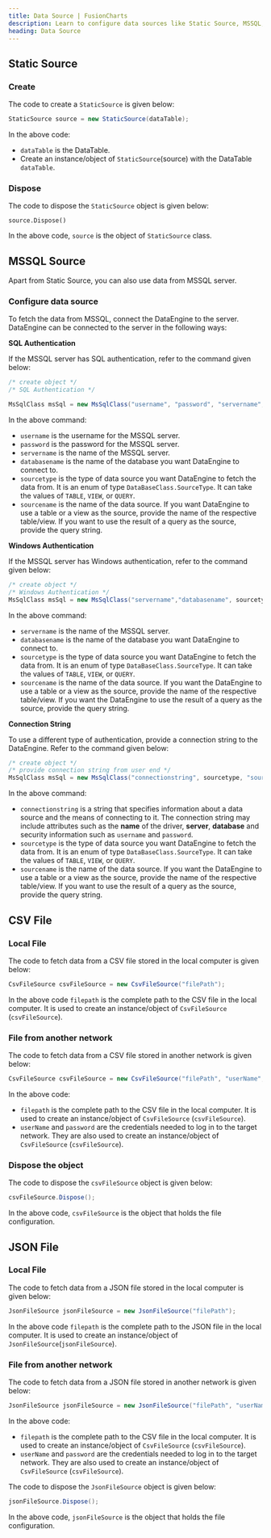 ```yaml
---
title: Data Source | FusionCharts
description: Learn to configure data sources like Static Source, MSSQL, CSV, & JSON files in FusionCharts for better data visualization.Explore features & tutorials here.
heading: Data Source
---
```


## Static Source

### Create

The code to create a `StaticSource` is given below:

```csharp
StaticSource source = new StaticSource(dataTable);
```

In the above code:

- `dataTable` is the DataTable.
- Create an instance/object of `StaticSource`(source) with the DataTable `dataTable`.

### Dispose

The code to dispose the `StaticSource` object is given below:

```
source.Dispose()
```

In the above code, `source` is the object of `StaticSource` class.

## MSSQL Source

Apart from Static Source, you can also use data from MSSQL server.

### Configure data source

To fetch the data from MSSQL, connect the DataEngine to the server. DataEngine can be connected to the server in the following ways:

**SQL Authentication**

If the MSSQL server has SQL authentication, refer to the command given below:

```csharp
/* create object */
/* SQL Authentication */

MsSqlClass msSql = new MsSqlClass("username", "password", "servername", "databasename", sourcetype, "sourcename")
```

In the above command:

- `username` is the username for the MSSQL server.
- `password` is the password for the MSSQL server.
- `servername` is the name of the MSSQL server.
- `databasename` is the name of the database you want DataEngine to connect to.
- `sourcetype` is the type of data source you want DataEngine to fetch the data from. It is an enum of type `DataBaseClass.SourceType`. It can take the values of `TABLE`, `VIEW`, or `QUERY`.
- `sourcename` is the name of the data source. If you want DataEngine to use a table or a view as the source, provide the name of the respective table/view. If you want to use the result of a query as the source, provide the query string.

**Windows Authentication**

If the MSSQL server has Windows authentication, refer to the command given below:

```csharp
/* create object */
/* Windows Authentication */
MsSqlClass msSql = new MsSqlClass("servername","databasename", sourcetype, "sourcename")|
```

In the above command:

- `servername` is the name of the MSSQL server.
- `databasename` is the name of the database you want DataEngine to connect to.
- `sourcetype` is the type of data source you want DataEngine to fetch the data from. It is an enum of type `DataBaseClass.SourceType`. It can take the values of `TABLE`, `VIEW`, or `QUERY`.
- `sourcename` is the name of the data source. If you want the DataEngine to use a table or a view as the source, provide the name of the respective table/view. If you want the DataEngine to use the result of a query as the source, provide the query string.

**Connection String**

To use a different type of authentication, provide a connection string to the DataEngine. Refer to the command given below:

```csharp
/* create object */
/* provide connection string from user end */
MsSqlClass msSql = new MsSqlClass("connectionstring", sourcetype, "sourcename")
```

In the above command:

- `connectionstring` is a string that specifies information about a data source and the means of connecting to it. The connection string may include attributes such as the **name** of the driver, **server**, **database** and security information such as `username` and `password`.
- `sourcetype` is the type of data source you want DataEngine to fetch the data from. It is an enum of type `DataBaseClass.SourceType`. It can take the values of `TABLE`, `VIEW`, or `QUERY`.
- `sourcename` is the name of the data source. If you want the DataEngine to use a table or a view as the source, provide the name of the respective table/view. If you want to use the result of a query as the source, provide the query string.

## CSV File

### Local File

The code to fetch data from a CSV file stored in the local computer is given below:

```csharp
CsvFileSource csvFileSource = new CsvFileSource("filePath");
```

In the above code `filepath` is the complete path to the CSV file in the local computer. It is used to create an instance/object of `CsvFileSource` (`csvFileSource`).

### File from another network

The code to fetch data from a CSV file stored in another network is given below:

```csharp
CsvFileSource csvFileSource = new CsvFileSource("filePath", "userName", "password");
```

In the above code:

- `filepath` is the complete path to the CSV file in the local computer. It is used to create an instance/object of `CsvFileSource` (`csvFileSource`).
- `userName` and `password` are the credentials needed to log in to the target network. They are also used to create an instance/object of `CsvFileSource` (`csvFileSource`).

### Dispose the object

The code to dispose the `csvFileSource` object is given below:

```csharp
csvFileSource.Dispose();
```

In the above code, `csvFileSource` is the object that holds the file configuration.

## JSON File

### Local File

The code to fetch data from a JSON file stored in the local computer is given below:

```csharp
JsonFileSource jsonFileSource = new JsonFileSource("filePath");
```

In the above code `filepath` is the complete path to the JSON file in the local computer. It is used to create an instance/object of `JsonFileSource`(`jsonFileSource`).

### File from another network

The code to fetch data from a JSON file stored in another network is given below:

```csharp
JsonFileSource jsonFileSource = new JsonFileSource("filePath", "userName", "password");
```

In the above code:

- `filepath` is the complete path to the CSV file in the local computer. It is used to create an instance/object of `CsvFileSource` (`csvFileSource`).
- `userName` and `password` are the credentials needed to log in to the target network. They are also used to create an instance/object of `CsvFileSource` (`csvFileSource`).

The code to dispose the `JsonFileSource` object is given below:

```csharp
jsonFileSource.Dispose();
```

In the above code, `jsonFileSource` is the object that holds the file configuration.
